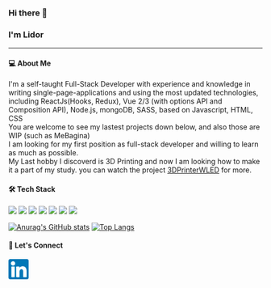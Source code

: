 ### Hi there 👋
### I'm Lidor
---
#### 💻 About Me
I'm a self-taught Full-Stack Developer  with experience and knowledge in writing single-page-applications and using the most updated technologies,
including ReactJs(Hooks, Redux), Vue 2/3 (with options API and Composition API), Node.js, mongoDB, SASS, based on Javascript, HTML, CSS <br />
You are welcome to see my lastest projects down below, and also those are WIP (such as MeBagina) <br />
I am looking for my first position as full-stack developer and willing to learn as much as possible. <br />
My Last hobby I discoverd is 3D Printing and now I am looking how to make it a part of my study. you can watch the project [3DPrinterWLED](https://github.com/LidorBaum/3DPrinterWLED) for more. <br />
#### 🛠  Tech Stack
![](https://img.shields.io/badge/HTML-239120?style=for-the-badge&logo=html5&logoColor=white)
![](https://img.shields.io/badge/CSS-239120?&style=for-the-badge&logo=css3&logoColor=white)
![](https://img.shields.io/badge/JavaScript-F7DF1E?style=for-the-badge&logo=javascript&logoColor=black)
![](https://img.shields.io/badge/Node.js-43853D?style=for-the-badge&logo=node.js&logoColor=white)
![](https://img.shields.io/badge/React-20232A?style=for-the-badge&logo=react&logoColor=61DAFB)
![](https://img.shields.io/badge/Sass-CC6699?style=for-the-badge&logo=sass&logoColor=white)
![](https://img.shields.io/badge/MongoDB-4EA94B?style=for-the-badge&logo=mongodb&logoColor=white)

[![Anurag's GitHub stats](https://github-readme-stats.vercel.app/api?username=lidorbaum&theme=radical)](https://github.com/anuraghazra/github-readme-stats)
[![Top Langs](https://github-readme-stats.vercel.app/api/top-langs/?username=lidorbaum&layout=compact&theme=radical)](https://github.com/anuraghazra/github-readme-stats)

#### 🤝 Let's Connect

<a href="https://www.linkedin.com/in/lidorbaum" rel="nofollow"><img src="https://raw.githubusercontent.com/lidorbaum/lidorbaum/main/images/linkedin.svg" width="40" data-canonical-src="https://img.shields.io/badge/-Lidor_Baum-0077B5?style=flat-square&amp;logo=Linkedin&amp;logoColor=white" style="max-width: 100%;"></a>

<!--
**LidorBaum/LidorBaum** is a ✨ _special_ ✨ repository because its `README.md` (this file) appears on your GitHub profile.

Here are some ideas to get you started:

- 🔭 I’m currently working on ...
- 🌱 I’m currently learning ...
- 👯 I’m looking to collaborate on ...
- 🤔 I’m looking for help with ...
- 💬 Ask me about ...
- 📫 How to reach me: ...
- 😄 Pronouns: ...
- ⚡ Fun fact: ...
-->
